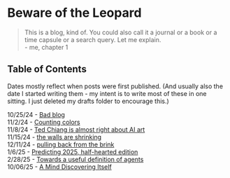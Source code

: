 # Beware of the Leopard

> This is a blog, kind of. You could also call it a journal or a book or a time capsule or a search query. Let me explain.  
> \- me, chapter 1

## Table of Contents

Dates mostly reflect when posts were first published. (And usually also the date I started writing them - my intent is to write most of these in one sitting. I just deleted my drafts folder to encourage this.)

10/25/24 - [Bad blog](posts/bad_blog/post.md)  
11/2/24 - [Counting colors](posts/counting_colors/post.md)  
11/8/24 - [Ted Chiang is almost right about AI art](posts/chiang_on_ai_art/post.md)  
11/15/24 - [the walls are shrinking](posts/walls_are_shrinking/post.md)  
12/11/24 - [pulling back from the brink](posts/capitalization/post.md)  
1/6/25 - [Predicting 2025, half-hearted edition](posts/2025_predictions/post.md)  
2/28/25 - [Towards a useful definition of agents](posts/agents/post.md)  
10/06/25 - [A Mind Discovering Itself](posts/auren/post.md)

